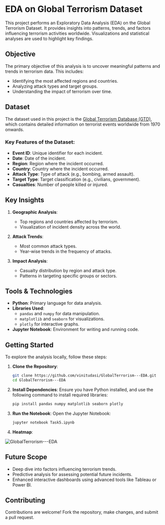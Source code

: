 # EDA on Global Terrorism Dataset

This project performs an Exploratory Data Analysis (EDA) on the Global Terrorism Dataset. It provides insights into patterns, trends, and factors influencing terrorism activities worldwide. Visualizations and statistical analyses are used to highlight key findings.

## Objective
The primary objective of this analysis is to uncover meaningful patterns and trends in terrorism data. This includes:
- Identifying the most affected regions and countries.
- Analyzing attack types and target groups.
- Understanding the impact of terrorism over time.

## Dataset
The dataset used in this project is the [Global Terrorism Database (GTD)](https://www.start.umd.edu/gtd/), which contains detailed information on terrorist events worldwide from 1970 onwards. 

### Key Features of the Dataset:
- **Event ID**: Unique identifier for each incident.
- **Date**: Date of the incident.
- **Region**: Region where the incident occurred.
- **Country**: Country where the incident occurred.
- **Attack Type**: Type of attack (e.g., bombing, armed assault).
- **Target Type**: Target classification (e.g., civilians, government).
- **Casualties**: Number of people killed or injured.

## Key Insights

1. **Geographic Analysis**:
   - Top regions and countries affected by terrorism.
   - Visualization of incident density across the world.

2. **Attack Trends**:
   - Most common attack types.
   - Year-wise trends in the frequency of attacks.

3. **Impact Analysis**:
   - Casualty distribution by region and attack type.
   - Patterns in targeting specific groups or sectors.

## Tools & Technologies
- **Python**: Primary language for data analysis.
- **Libraries Used**:
  - `pandas` and `numpy` for data manipulation.
  - `matplotlib` and `seaborn` for visualizations.
  - `plotly` for interactive graphs.
- **Jupyter Notebook**: Environment for writing and running code.

## Getting Started

To explore the analysis locally, follow these steps:

1. **Clone the Repository**:
   ```bash
   git clone https://github.com/vinitudasi/GlobalTerrorism---EDA.git
   cd GlobalTerrorism---EDA
   ```

2. **Install Dependencies**:
   Ensure you have Python installed, and use the following command to install required libraries:
   ```bash
   pip install pandas numpy matplotlib seaborn plotly
   ```

3. **Run the Notebook**:
   Open the Jupyter Notebook:
   ```bash
   jupyter notebook Task5.ipynb
   ```

4. **Heatmap**:

![GlobalTerrorism---EDA](images/newplot.png)


## Future Scope
- Deep dive into factors influencing terrorism trends.
- Predictive analysis for assessing potential future incidents.
- Enhanced interactive dashboards using advanced tools like Tableau or Power BI.




## Contributing
Contributions are welcome! Fork the repository, make changes, and submit a pull request.
